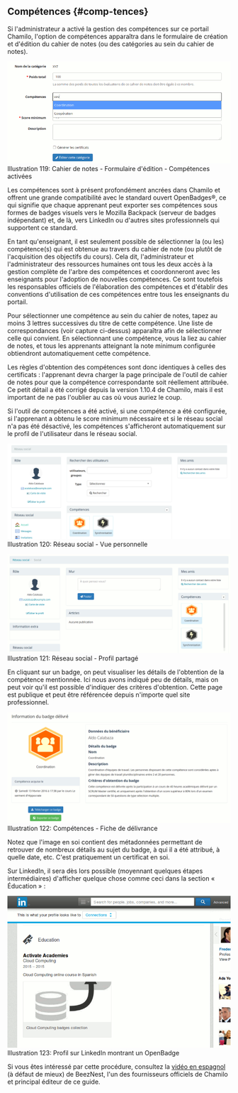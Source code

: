 ## Compétences {#comp-tences}

Si l&#039;administrateur a activé la gestion des compétences sur ce portail Chamilo, l&#039;option de compétences apparaîtra dans le formulaire de création et d&#039;édition du cahier de notes (ou des catégories au sein du cahier de notes).

![](../assets/image193.png)Illustration 119: Cahier de notes - Formulaire d&#039;édition - Compétences activées

Les compétences sont à présent profondément ancrées dans Chamilo et offrent une grande compatibilité avec le standard ouvert OpenBadges®, ce qui signifie que chaque apprenant peut exporter ses compétences sous formes de badges visuels vers le Mozilla Backpack (serveur de badges indépendant) et, de là, vers LinkedIn ou d&#039;autres sites professionnels qui supportent ce standard.

En tant qu&#039;enseignant, il est seulement possible de sélectionner la (ou les) compétence(s) qui est obtenue au travers du cahier de note (ou plutôt de l&#039;acquisition des objectifs du cours). Cela dit, l&#039;administrateur et l&#039;administrateur des ressources humaines ont tous les deux accès à la gestion complète de l&#039;arbre des compétences et coordonneront avec les enseignants pour l&#039;adoption de nouvelles compétences. Ce sont toutefois les responsables officiels de l&#039;élaboration des compétences et d&#039;établir des conventions d&#039;utilisation de ces compétences entre tous les enseignants du portail.

Pour sélectionner une compétence au sein du cahier de notes, tapez au moins 3 lettres successives du titre de cette compétence. Une liste de correspondances (voir capture ci-dessus) apparaîtra afin de sélectionner celle qui convient. En sélectionnant une compétence, vous la liez au cahier de notes, et tous les apprenants atteignant la note minimum configurée obtiendront automatiquement cette compétence.

Les règles d&#039;obtention des compétences sont donc identiques à celles des certificats : l&#039;apprenant devra charger la page principale de l&#039;outil de cahier de notes pour que la compétence correspondante soit réellement attribuée. Ce petit détail a été corrigé depuis la version 1.10.4 de Chamilo, mais il est important de ne pas l&#039;oublier au cas où vous auriez le coup.

Si l&#039;outil de compétences a été activé, si une compétence a été configurée, si l&#039;apprenant a obtenu le score minimum nécessaire et si le réseau social n&#039;a pas été désactivé, les compétences s&#039;afficheront automatiquement sur le profil de l&#039;utilisateur dans le réseau social.

![](../assets/image194.png)Illustration 120: Réseau social - Vue personnelle

![](../assets/image195.png)Illustration 121: Réseau social - Profil partagé

En cliquant sur un badge, on peut visualiser les détails de l&#039;obtention de la compétence mentionnée. Ici nous avons indiqué peu de détails, mais on peut voir qu&#039;il est possible d&#039;indiquer des critères d&#039;obtention. Cette page est publique et peut être référencée depuis n&#039;importe quel site professionnel.

![](../assets/image196.png)Illustration 122: Compétences - Fiche de délivrance

Notez que l&#039;image en soi contient des métadonnées permettant de retrouver de nombreux détails au sujet du badge, à qui il a été attribué, à quelle date, etc. C&#039;est pratiquement un certificat en soi.

Sur LinkedIn, il sera dès lors possible (moyennant quelques étapes intermédiaires) d&#039;afficher quelque chose comme ceci dans la section « Éducation » :

![](../assets/image197.png)Illustration 123: Profil sur LinkedIn montrant un OpenBadge

Si vous êtes intéressé par cette procédure, consultez la [vidéo en espagnol](https://www.youtube.com/watch?v=uAuycQVvEZc) (à défaut de mieux) de BeezNest, l&#039;un des fournisseurs officiels de Chamilo et principal éditeur de ce guide.
